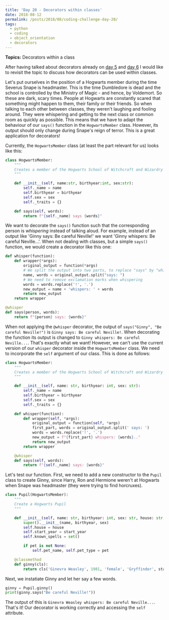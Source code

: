 ```yaml
---
title: 'Day 20 - Decorators within classes'
date: 2018-08-12
permalink: /posts/2018/08/coding-challenge-day-20/
tags:
  - python
  - coding
  - object_orientation
  - decorators
---
```


**Topics:** Decorators within a class

After having talked about decorators already on [day 5](http://www.alpopkes.com/posts/2018/07/coding-challenge-day-5/) and [day 6](http://www.alpopkes.com/posts/2018/07/coding-challenge-day-6/) I would like to revisit the topic to discuss how decorators can be used within classes. 

Let's put ourselves in the position of a Hogwarts member during the time Severus Snape is headmaster. This is the time Dumbledore is dead and the school is controlled by the Ministry of Magic - and hence, by Voldemort. So these are dark, scary times. People at Hogwarts are constantly scared that something might happen to them, their family or their friends. So when talking to each other between classes, they weren't laughing and fooling around. They were whispering and getting to the next class or common room as quickly as possible. This means that we have to adapt the behaviour of our ```says()``` function in the ```HogwartsMember``` class. However, its output should only change during Snape's reign of terror. This is a great application for decorators!

Currently, the ```HogwartsMember``` class (at least the part relevant for us) looks like this:

```python
class HogwartsMember:
    """
    Creates a member of the Hogwarts School of Witchcraft and Wizardry
    """

    def __init__(self, name:str, birthyear:int, sex:str):
        self._name = name
        self.birthyear = birthyear
        self.sex = sex
        self._traits = {}

    def says(self, words):
        return f"{self._name} says {words}"
```

We want to decorate the ```says()``` function such that the corresponding person is *whispering* instead of talking aloud. For example, instead of an output like 'Ginny says: Be careful Neville!' we want 'Ginny whispers: Be careful Neville...'. When not dealing with classes, but a simple ```says()``` function, we would create a decorator like this one:

```python
def whisper(function):
    def wrapper(*args):
        original_output = function(*args)
        # We split the output into two parts, to replace "says" by "whispers"
        name, words = original_output.split("says: ")
        # We need to remove exclamation marks when whispering
        words = words.replace('!', '.')
        new_output = name + 'whispers: ' + words
        return new_output
    return wrapper

@whisper
def says(person, words):
    return f"{person} says: {words}"
```

When not applying the ```@whisper``` decorator, the output of ```says("Ginny", "Be careful Neville!")``` is ```Ginny says: Be careful Neville!```. When decorating the function its output is changed to ```Ginny whispers: Be careful Neville...```. That's exactly what we want! However, we can't use the current version of our ```whisper``` decorator inside the ```HogwartsMember``` class. We need to incorporate the ```self``` argument of our class. This is done as follows: 

```python
class HogwartsMember:
    """
    Creates a member of the Hogwarts School of Witchcraft and Wizardry
    """

    def __init__(self, name: str, birthyear: int, sex: str):
        self._name = name
        self.birthyear = birthyear
        self.sex = sex
        self._traits = {}

    def whisper(function):
        def wrapper(self, *args):
            original_output = function(self, *args)
            first_part, words = original_output.split(' says: ')
            words = words.replace('!', '.')
            new_output = f"{first_part} whispers: {words}.."
            return new_output
        return wrapper

    @whisper
    def says(self, words):
        return f"{self._name} says: {words}"
```

Let's test our function. First, we need to add a new constructor to the ```Pupil``` class to create Ginny, since Harry, Ron and Hermione weren't at Hogwarts when Snape was headmaster (they were trying to find horcruxes).

```python
class Pupil(HogwartsMember):
    """
    Create a Hogwarts Pupil
    """

    def __init__(self, name: str, birthyear: int, sex: str, house: str, start_year: int, pet: tuple = None):
        super().__init__(name, birthyear, sex)
        self.house = house
        self.start_year = start_year
        self.known_spells = set()

        if pet is not None:
            self.pet_name, self.pet_type = pet

    @classmethod
    def ginny(cls):
        return cls('Ginevra Weasley', 1981, 'female', 'Gryffindor', start_year=1992)
```

Next, we instatiate Ginny and let her say a few words.

```python
ginny = Pupil.ginny()
print(ginny.says("Be careful Neville!"))
```

The output of this is ```Ginevra Weasley whispers: Be careful Neville...```. That's it! Our decorator is working correctly and accessing the ```self``` attribute.






